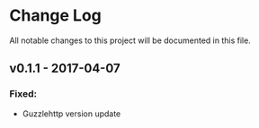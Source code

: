 # Change Log
All notable changes to this project will be documented in this file.

## v0.1.1 - 2017-04-07
### Fixed:
 - Guzzlehttp version update